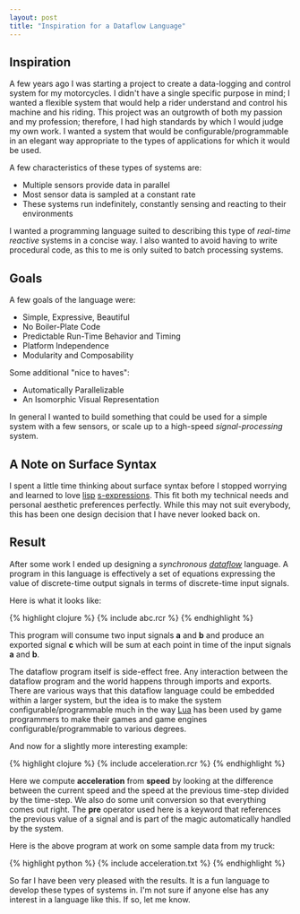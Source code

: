 ```yaml
---
layout: post
title: "Inspiration for a Dataflow Language"
---
```


## Inspiration

A few years ago I was starting a project to create a data-logging and control system for my motorcycles. I didn't have a single specific purpose in mind; I wanted a flexible system that would help a rider understand and control his machine and his riding. This project was an outgrowth of both my passion and my profession; therefore, I had high standards by which I would judge my own work. I wanted a system that would be configurable/programmable in an elegant way appropriate to the types of applications for which it would be used.

A few characteristics of these types of systems are:

- Multiple sensors provide data in parallel
- Most sensor data is sampled at a constant rate
- These systems run indefinitely, constantly sensing and reacting to their environments

I wanted a programming language suited to describing this type of *real-time* *reactive* systems in a concise way. I also wanted to avoid having to write procedural code, as this to me is only suited to batch processing systems.

## Goals

A few goals of the language were:

- Simple, Expressive, Beautiful
- No Boiler-Plate Code
- Predictable Run-Time Behavior and Timing
- Platform Independence
- Modularity and Composability

Some additional "nice to haves":

- Automatically Parallelizable
- An Isomorphic Visual Representation

In general I wanted to build something that could be used for a simple system with a few sensors, or scale up to a high-speed *signal-processing* system.

## A Note on Surface Syntax

I spent a little time thinking about surface syntax before I stopped worrying and learned to love [lisp][lisp] [s-expressions][sexpr]. This fit both my technical needs and personal aesthetic preferences perfectly. While this may not suit everybody, this has been one design decision that I have never looked back on.

## Result

After some work I ended up designing a *synchronous* [*dataflow*][dataflow] language. A program in this language is effectively a set of equations expressing the value of discrete-time output signals in terms of discrete-time input signals.

Here is what it looks like:

{% highlight clojure %}
{% include abc.rcr %}
{% endhighlight %}

This program will consume two input signals **a** and **b** and produce an exported signal **c** which will be sum at each point in time of the input signals **a** and **b**.

The dataflow program itself is side-effect free. Any interaction between the dataflow program and the world happens through imports and exports. There are various ways that this dataflow language could be embedded within a larger system, but the idea is to make the system configurable/programmable much in the way [Lua][lua] has been used by game programmers to make their games and game engines configurable/programmable to various degrees.

And now for a slightly more interesting example:

{% highlight clojure %}
{% include acceleration.rcr %}
{% endhighlight %}

Here we compute **acceleration** from **speed** by looking at the difference between the current speed and the speed at the previous time-step divided by the time-step. We also do some unit conversion so that everything comes out right. The **pre** operator used here is a keyword that references the previous value of a signal and is part of the magic automatically handled by the system.

Here is the above program at work on some sample data from my truck:

{% highlight python %}
{% include acceleration.txt %}
{% endhighlight %}

So far I have been very pleased with the results. It is a fun language to develop these types of systems in. I'm not sure if anyone else has any interest in a language like this. If so, let me know.

[lisp]:     https://en.wikipedia.org/wiki/Lisp
[sexpr]:    https://en.wikipedia.org/wiki/S-expression
[defmacro]: http://www.defmacro.org/ramblings/lisp.html
[dataflow]: https://en.wikipedia.org/wiki/Dataflow_programming
[lua]:      http://www.lua.org

